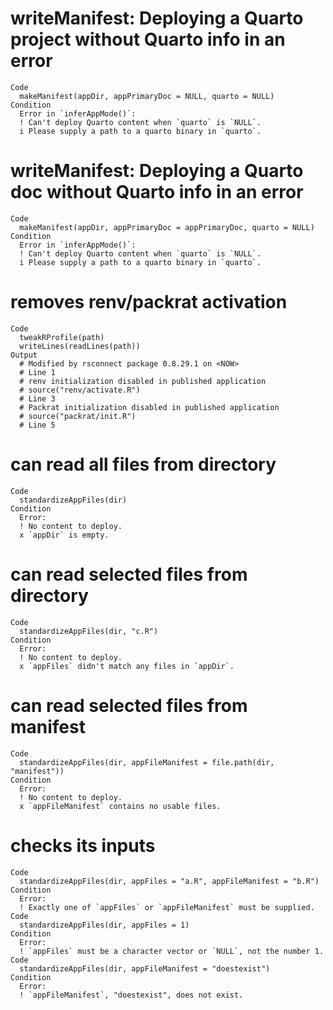 # writeManifest: Deploying a Quarto project without Quarto info in an error

    Code
      makeManifest(appDir, appPrimaryDoc = NULL, quarto = NULL)
    Condition
      Error in `inferAppMode()`:
      ! Can't deploy Quarto content when `quarto` is `NULL`.
      i Please supply a path to a quarto binary in `quarto`.

# writeManifest: Deploying a Quarto doc without Quarto info in an error

    Code
      makeManifest(appDir, appPrimaryDoc = appPrimaryDoc, quarto = NULL)
    Condition
      Error in `inferAppMode()`:
      ! Can't deploy Quarto content when `quarto` is `NULL`.
      i Please supply a path to a quarto binary in `quarto`.

# removes renv/packrat activation

    Code
      tweakRProfile(path)
      writeLines(readLines(path))
    Output
      # Modified by rsconnect package 0.8.29.1 on <NOW>
      # Line 1
      # renv initialization disabled in published application
      # source("renv/activate.R")
      # Line 3
      # Packrat initialization disabled in published application
      # source("packrat/init.R")
      # Line 5

# can read all files from directory

    Code
      standardizeAppFiles(dir)
    Condition
      Error:
      ! No content to deploy.
      x `appDir` is empty.

# can read selected files from directory

    Code
      standardizeAppFiles(dir, "c.R")
    Condition
      Error:
      ! No content to deploy.
      x `appFiles` didn't match any files in `appDir`.

# can read selected files from manifest

    Code
      standardizeAppFiles(dir, appFileManifest = file.path(dir, "manifest"))
    Condition
      Error:
      ! No content to deploy.
      x `appFileManifest` contains no usable files.

# checks its inputs

    Code
      standardizeAppFiles(dir, appFiles = "a.R", appFileManifest = "b.R")
    Condition
      Error:
      ! Exactly one of `appFiles` or `appFileManifest` must be supplied.
    Code
      standardizeAppFiles(dir, appFiles = 1)
    Condition
      Error:
      ! `appFiles` must be a character vector or `NULL`, not the number 1.
    Code
      standardizeAppFiles(dir, appFileManifest = "doestexist")
    Condition
      Error:
      ! `appFileManifest`, "doestexist", does not exist.

